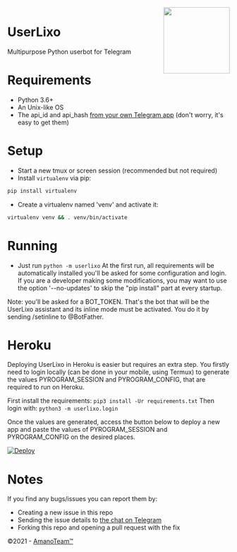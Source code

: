 <img src="https://piics.ml/i/005.png" width="150" align="right">

UserLixo
=========
Multipurpose Python userbot for Telegram

Requirements
============
- Python 3.6+
- An Unix-like OS
- The api_id and api_hash [from your own Telegram app](https://my.telegram.org/apps) (don't worry, it's easy to get them)

Setup
=====
- Start a new tmux or screen session (recommended but not required)
- Install `virtualenv` via pip:
```bash
pip install virtualenv
```
- Create a virtualenv named 'venv' and activate it:
```bash
virtualenv venv && . venv/bin/activate
```

Running
=======
- Just run `python -m userlixo`
At the first run, all requirements will be automatically installed you'll be asked for some configuration and login.
If you are a developer making some modifications, you may want to use the option '--no-updates' to skip the "pip install" part at every startup.

Note: you'll be asked for a BOT_TOKEN. That's the bot that will be the UserLixo assistant and its inline mode must be activated. You do it by sending /setinline to @BotFather.

Heroku
======
Deploying UserLixo in Heroku is easier but requires an extra step. You firstly need to login locally (can be done in your mobile, using Termux) to generate the values PYROGRAM_SESSION and PYROGRAM_CONFIG, that are required to run on Heroku.

First install the requirements: `pip3 install -Ur requirements.txt`
Then login with: `python3 -m userlixo.login`

Once the values are generated, access the button below to deploy a new app and paste the values of PYROGRAM_SESSION and PYROGRAM_CONFIG on the desired places.

[![Deploy](https://www.herokucdn.com/deploy/button.svg)](https://heroku.com/deploy?template=https://github.com/AmanoTeam/UserLixo/tree/userlixo-czp)

Notes
====
If you find any bugs/issues you can report them by:
- Creating a new issue in this repo
- Sending the issue details to [the chat on Telegram](https://t.me/AmanoChat)
- Forking this repo and opening a pull request with the fix

©2021 - [AmanoTeam™](https://amanoteam.com)
